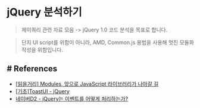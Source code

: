 # jQuery 분석하기
> 제이쿼리 관련 자료 모음 -> jQuery 1.0 코드 분석을 목표로 합니다.

> 단지 UI script를 위함이 아니라,
> AMD, Common.js 용법을 사용해 멋진 모듈화 작성을 위함입니다.


## # References
- [[읽을거리] Modules, 앞으로 JavaScript 라이브러리가 나아갈 길](https://appletree.or.kr/blog/web-development/javascript/modules-%EC%95%9E%EC%9C%BC%EB%A1%9C-javascript-%EB%9D%BC%EC%9D%B4%EB%B8%8C%EB%9F%AC%EB%A6%AC%EA%B0%80-%EB%82%98%EC%95%84%EA%B0%88-%EA%B8%B8/)
- [[기초]ToastUI - jQuery](https://ui.toast.com/fe-guide/ko_jQuery/)
- [네이버D2 - jQuery는 이벤트를 어떻게 처리하는가?](https://d2.naver.com/helloworld/1855209)
